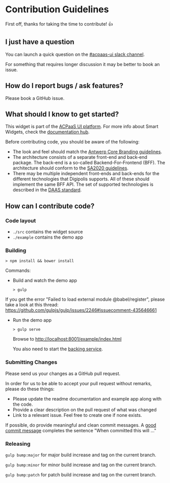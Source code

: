 # Contribution Guidelines

First off, thanks for taking the time to contribute! :+1:

## I just have a question

You can launch a quick question on the [#acpaas-ui slack channel](https://dgpls.slack.com/messages/C4M60PQJF).

For something that requires longer discussion it may be better to book an issue.

## How do I report bugs / ask features?

Please book a GitHub issue.

## What should I know to get started?

This widget is part of the [ACPaaS UI platform](https://acpaas-ui.digipolis.be). For more info about Smart Widgets, check the [documentation hub](https://github.com/digipolisantwerp/smart-widgets).

Before contributing code, you should be aware of the following:

- The look and feel should match the [Antwerp Core Branding guidelines](https://github.com/a-ui/core_branding_scss).
- The architecture consists of a separate front-end and back-end package. The back-end is a so-called Backend-For-Frontend (BFF). The architecture should conform to the [SA2020 guidelines](https://goo.gl/izTzSH).
- There may be multiple independent front-ends and back-ends for the different technologies that Digipolis supports. All of these should implement the same BFF API. The set of supported technologies is described in the [DAAS standard](https://docs.google.com/spreadsheets/d/e/2PACX-1vR9N3gAJoJFIlaXnpAfSpog85EN1DXJYy5bWHgZ4XKhy8KN1v6xgT4-eaoTTBTEzhIpMGqd_Q11RuKF/pubhtml).

## How can I contribute code?

### Code layout

- `./src` contains the widget source
- `./example` contains the demo app

### Building

`> npm install && bower install`

Commands:

- Build and watch the demo app

  `> gulp`

If you get the error "Failed to load external module @babel/register", please take a look at this thread: https://github.com/gulpjs/gulp/issues/2246#issuecomment-435646661

- Run the demo app

  `> gulp serve`

  Browse to [http://localhost:8001/example/index.html](http://localhost:8001/example/index.html)

  You also need to start the [backing service](https://github.com/digipolisantwerp/location-picker_service_nodejs).

### Submitting Changes

Please send us your changes as a GitHub pull request.

In order for us to be able to accept your pull request without remarks, please do these things:

- Please update the readme documentation and example app along with the code.
- Provide a clear description on the pull request of what was changed
- Link to a relevant issue. Feel free to create one if none exists.

If possible, do provide meaningful and clean commit messages. A [good commit message](https://chris.beams.io/posts/git-commit/) completes the sentence "When committed this will …"

### Releasing

`gulp bump:major` for major build increase and tag on the current branch.

`gulp bump:minor` for minor build increase and tag on the current branch.

`gulp bump:patch` for patch build increase and tag on the current branch.
